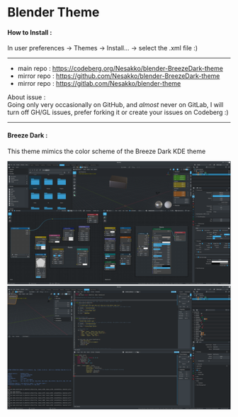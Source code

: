 # Blender Theme

#### **How to Install :**

In user preferences -> Themes -> Install...
-> select the .xml file :)

---

- main repo : https://codeberg.org/Nesakko/blender-BreezeDark-theme
- mirror repo : https://github.com/Nesakko/blender-BreezeDark-theme
- mirror repo : https://gitlab.com/Nesakko/blender-theme

About issue :  
Going only very occasionally on GitHub, and _almost_ never on GitLab, I will turn off GH/GL issues, prefer forking it or create your issues on Codeberg :)

---

#### **Breeze Dark :**

This theme mimics the color scheme of the Breeze Dark KDE theme

![](Images/Screenshot_20191016_212808.png)
![](Images/Screenshot_20191016_212845.png)
